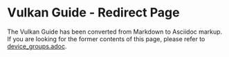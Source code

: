 # Vulkan Guide - Redirect Page

The Vulkan  Guide has been converted from Markdown to Asciidoc markup. If you are looking for the former contents of this page, please refer to [device_groups.adoc](./device_groups.adoc).
